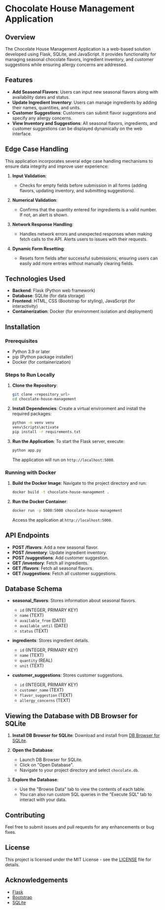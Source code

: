 # Chocolate House Management Application

## Overview
The Chocolate House Management Application is a web-based solution developed using Flask, SQLite, and JavaScript. It provides functionality for managing seasonal chocolate flavors, ingredient inventory, and customer suggestions while ensuring allergy concerns are addressed.

## Features
- **Add Seasonal Flavors**: Users can input new seasonal flavors along with availability dates and status.
- **Update Ingredient Inventory**: Users can manage ingredients by adding their names, quantities, and units.
- **Customer Suggestions**: Customers can submit flavor suggestions and specify any allergy concerns.
- **View Inventory and Suggestions**: All seasonal flavors, ingredients, and customer suggestions can be displayed dynamically on the web interface.

## Edge Case Handling
This application incorporates several edge case handling mechanisms to ensure data integrity and improve user experience:

1. **Input Validation**:
   - Checks for empty fields before submission in all forms (adding flavors, updating inventory, and submitting suggestions).

2. **Numerical Validation**:
   - Confirms that the quantity entered for ingredients is a valid number. If not, an alert is shown.

3. **Network Response Handling**:
   - Handles network errors and unexpected responses when making fetch calls to the API. Alerts users to issues with their requests.

4. **Dynamic Form Resetting**:
   - Resets form fields after successful submissions, ensuring users can easily add more entries without manually clearing fields.


## Technologies Used
- **Backend**: Flask (Python web framework)
- **Database**: SQLite (for data storage)
- **Frontend**: HTML, CSS (Bootstrap for styling), JavaScript (for interactivity)
- **Containerization**: Docker (for environment isolation and deployment)

## Installation

### Prerequisites
- Python 3.9 or later
- pip (Python package installer)
- Docker (for containerization)

### Steps to Run Locally

1. **Clone the Repository**:
   ```bash
   git clone <repository_url>
   cd chocolate-house-management
   ```

2. **Install Dependencies**:
   Create a virtual environment and install the required packages:
   ```bash
   python -m venv venv
   venv\Scripts\activate
   pip install -r requirements.txt
   ```

3. **Run the Application**:
   To start the Flask server, execute:
   ```bash
   python app.py
   ```

   The application will run on `http://localhost:5000`.

### Running with Docker
1. **Build the Docker Image**:
   Navigate to the project directory and run:
   ```bash
   docker build -t chocolate-house-management .
   ```

2. **Run the Docker Container**:
   ```bash
   docker run -p 5000:5000 chocolate-house-management
   ```

   Access the application at `http://localhost:5000`.

## API Endpoints
- **POST /flavors**: Add a new seasonal flavor.
- **POST /inventory**: Update ingredient inventory.
- **POST /suggestions**: Add customer suggestion.
- **GET /inventory**: Fetch all ingredients.
- **GET /flavors**: Fetch all seasonal flavors.
- **GET /suggestions**: Fetch all customer suggestions.

## Database Schema
- **seasonal_flavors**: Stores information about seasonal flavors.
    - `id` (INTEGER, PRIMARY KEY)
    - `name` (TEXT)
    - `available_from` (DATE)
    - `available_until` (DATE)
    - `status` (TEXT)
  
- **ingredients**: Stores ingredient details.
    - `id` (INTEGER, PRIMARY KEY)
    - `name` (TEXT)
    - `quantity` (REAL)
    - `unit` (TEXT)

- **customer_suggestions**: Stores customer suggestions.
    - `id` (INTEGER, PRIMARY KEY)
    - `customer_name` (TEXT)
    - `flavor_suggestion` (TEXT)
    - `allergy_concerns` (TEXT)

## Viewing the Database with DB Browser for SQLite

1. **Install DB Browser for SQLite**: Download and install from [DB Browser for SQLite](https://sqlitebrowser.org/).

2. **Open the Database**:
   - Launch DB Browser for SQLite.
   - Click on "Open Database".
   - Navigate to your project directory and select `chocolate.db`.

3. **Explore the Database**:
   - Use the "Browse Data" tab to view the contents of each table.
   - You can also run custom SQL queries in the "Execute SQL" tab to interact with your data.

## Contributing
Feel free to submit issues and pull requests for any enhancements or bug fixes.

## License
This project is licensed under the MIT License - see the [LICENSE](LICENSE) file for details.

## Acknowledgements
- [Flask](https://flask.palletsprojects.com/en/2.0.x/)
- [Bootstrap](https://getbootstrap.com/)
- [SQLite](https://www.sqlite.org/)
